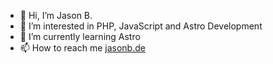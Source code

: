 - 👋 Hi, I’m Jason B.
- 👀 I’m interested in PHP, JavaScript and Astro Development
- 🌱 I’m currently learning Astro
- 📫 How to reach me [jasonb.de](https://jasonb.de)
